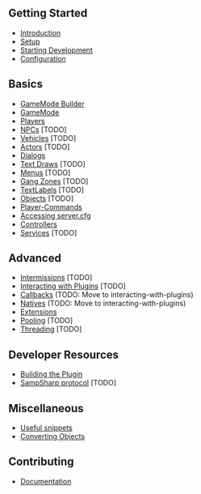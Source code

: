 Getting Started
---------------
- [Introduction](introduction)
- [Setup](setup)
- [Starting Development](starting-development)
- [Configuration](configuration)
<!-- [Upgrade Guide](upgrade-guide) [TODO] -->

Basics
------
- [GameMode Builder](gamemode-builder)
- [GameMode](gamemode)
- [Players](players)
- [NPCs](npcs) [TODO]
- [Vehicles](vehicles) [TODO]
- [Actors](actors) [TODO]
- [Dialogs](dialogs)
- [Text Draws](textdraws) [TODO]
- [Menus](menus) [TODO]
- [Gang Zones](gangzones) [TODO]
- [TextLabels](text-labels) [TODO]
- [Objects](objects) [TODO]
- [Player-Commands](player-commands)
- [Accessing server.cfg](accessing-server.cfg)
- [Controllers](controllers)
- [Services](services) [TODO]

Advanced
--------
- [Intermissions](intermissions) [TODO]
- [Interacting with Plugins](interacting-with-plugins) [TODO]
- [Callbacks](callbacks) (TODO: Move to interacting-with-plugins)
- [Natives](natives) (TODO: Move to interacting-with-plugins)
- [Extensions](extensions)
- [Pooling](pooling) [TODO]
- [Threading](threading) [TODO]

Developer Resources
-------------------
- [Building the Plugin](building-the-plugin)
- [SampSharp protocol](sampsharp-protocol) [TODO]

Miscellaneous 
-------------
- [Useful snippets](useful-snippets)
- [Converting Objects](converting-objects)

Contributing
------------
- [Documentation](documentation)
